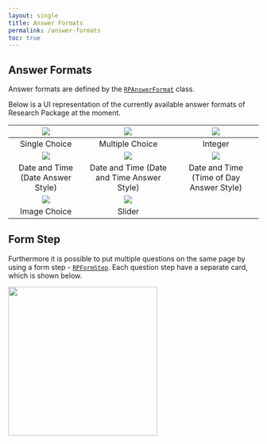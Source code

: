 ```yaml
---
layout: single
title: Answer Formats
permalink: /answer-formats
toc: true
---
```


## Answer Formats

Answer formats are defined by the [`RPAnswerFormat`](https://pub.dev/documentation/research_package/latest/research_package_model/RPAnswerFormat-class.html) class.

Below is a UI representation of the currently available answer formats of Research Package at the moment.

| <img src="https://raw.githubusercontent.com/cph-cachet/research.package/master/documentation/images/AnswerFormats/SingleChoiceAnswerFormat.png">  |    <img src="https://raw.githubusercontent.com/cph-cachet/research.package/master/documentation/images/AnswerFormats/MultipleChoiceAnswerFormat.png">    |      <img src="https://raw.githubusercontent.com/cph-cachet/research.package/master/documentation/images/AnswerFormats/IntegerAnswerFormat.png">       |
| :-----------------------------------------------------------------------------------------------------------------------------------------------: | :------------------------------------------------------------------------------------------------------------------------------------------------------: | :----------------------------------------------------------------------------------------------------------------------------------------------------: |
|                                                                   Single Choice                                                                   |                                                                     Multiple Choice                                                                      |                                                                        Integer                                                                         |
| <img src="https://raw.githubusercontent.com/cph-cachet/research.package/master/documentation/images/AnswerFormats/DateTimeAnswerFormat_Date.png"> | <img src="https://raw.githubusercontent.com/cph-cachet/research.package/master/documentation/images/AnswerFormats/DateTimeAnswerFormat_DateAndTime.png"> | <img src="https://raw.githubusercontent.com/cph-cachet/research.package/master/documentation/images/AnswerFormats/DateTimeAnswerFormat_TimeOfDay.png"> |
|                                                         Date and Time (Date Answer Style)                                                         |                                                        Date and Time (Date and Time Answer Style)                                                        |                                                        Date and Time (Time of Day Answer Style)                                                        |
|  <img src="https://raw.githubusercontent.com/cph-cachet/research.package/master/documentation/images/AnswerFormats/ImageChoiceAnswerFormat.png">  |        <img src="https://raw.githubusercontent.com/cph-cachet/research.package/master/documentation/images/AnswerFormats/SliderAnswerFormat.png">        |                                                                                                                                                        |
|                                                                   Image Choice                                                                    |                                                                          Slider                                                                          |                                                                                                                                                        |

## Form Step

Furthermore it is possible to put multiple questions on the same page by using a form step - [`RPFormStep`](https://pub.dev/documentation/research_package/latest/research_package_model/RPFormStep-class.html).
Each question step have a separate card, which is shown below.

<img src="https://raw.githubusercontent.com/cph-cachet/research.package/master/documentation/images/AnswerFormats/FormAnswerFormat.png" width="300">

